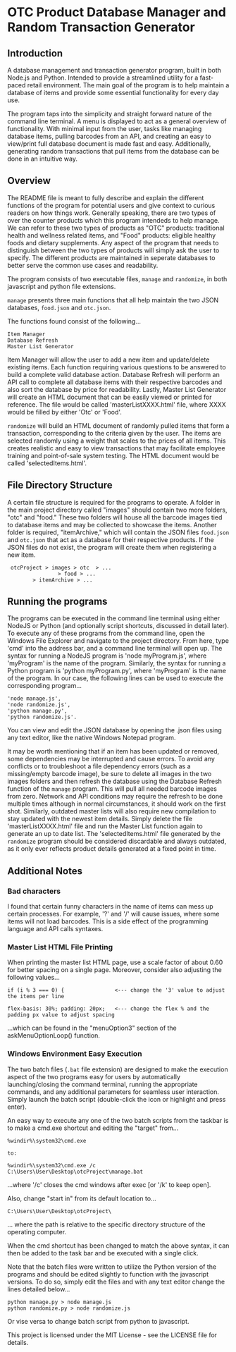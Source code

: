 # OTC Product Database Manager and Random Transaction Generator

## Introduction

A database management and transaction generator program, built in both Node.js and Python. Intended to provide a streamlined utility for a fast-paced retail environment. The main goal of the program is to help maintain a database of items and provide some essential functionality for every day use.

The program taps into the simplicity and straight forward nature of the command line terminal. A menu is displayed to act as a general overview of functionality. With minimal input from the user, tasks like managing database items, pulling barcodes from an API, and creating an easy to view/print full database document is made fast and easy. Additionally, generating random transactions that pull items from the database can be done in an intuitive way.

## Overview

The README file is meant to fully describe and explain the different functions of the program for potential users and give context to curious readers on how things work. Generally speaking, there are two types of over the counter products which this program intendeds to help manage. We can refer to these two types of products as "OTC" products: traditional health and wellness related items, and "Food" products: eligible healthy foods and dietary supplements. Any aspect of the program that needs to distinguish between the two types of products will simply ask the user to specify. The different products are maintained in seperate databases to better serve the common use cases and readability.

The program consists of two executable files, `manage` and `randomize`, in both javascript and python file extensions.

`manage` presents three main functions that all help maintain the two JSON databases, `food.json` and `otc.json`.

The functions found consist of the following...

	Item Manager
	Database Refresh
	Master List Generator

Item Manager will allow the user to add a new item and update/delete existing items. Each function requiring various questions to be answered to build a complete valid database action. Database Refresh will perform an API call to complete all database items with their respective barcodes and also sort the database by price for readability. Lastly, Master List Generator will create an HTML document that can be easily viewed or printed for reference. The file would be called 'masterListXXXX.html' file, where XXXX would be filled by either 'Otc' or 'Food'.

`randomize` will build an HTML document of randomly pulled items that form a transaction, corresponding to the criteria given by the user. The items are selected randomly using a weight that scales to the prices of all items. This creates realistic and easy to view transactions that may facilitate employee training and point-of-sale system testing. The HTML document would be called 'selectedItems.html'.

## File Directory Structure

A certain file structure is required for the programs to operate. A folder in the main project directory called "images" should contain two more folders, "otc" and "food." These two folders will house all the barcode images tied to database items and may be collected to showcase the items. Another folder is required, "itemArchive," which will contain the JSON files `food.json` and `otc.json` that act as a database for their respective products. If the JSON files do not exist, the program will create them when registering a new item.

	 otcProject	> images > otc  > ...
			  	   	> food > ...
		 	> itemArchive > ...

## Running the programs

The programs can be executed in the command line terminal using either NodeJS or Python (and optionally script shortcuts, discussed in detail later). To execute any of these programs from the command line, open the Windows File Explorer and navigate to the project directory. From here, type 'cmd' into the address bar, and a command line terminal will open up. The syntax for running a NodeJS program is 'node myProgram.js', where 'myProgram' is the name of the program. Similarly, the syntax for running a Python program is 'python myProgram.py', where 'myProgram' is the name of the program. In our case, the following lines can be used to execute the corresponding program...

	'node manage.js',
	'node randomize.js',
	'python manage.py',
	'python randomize.js'.

You can view and edit the JSON database by opening the .json files using any text editor, like the native Windows Notepad program.

It may be worth mentioning that if an item has been updated or removed, some dependencies may be interrupted and cause errors. To avoid any conflicts or to troubleshoot a file dependency errors (such as a missing/empty barcode image), be sure to delete all images in the two images folders and then refresh the database using the Database Refresh function of the `manage` program. This will pull all needed barcode images from zero. Network and API conditions may require the refresh to be done multiple times although in normal circumstances, it should work on the first shot. Similarly, outdated master lists will also require new compilation to stay updated with the newest item details. Simply delete the file 'masterListXXXX.html' file and run the Master List function again to generate an up to date list. The 'selectedItems.html' file generated by the `randomize` program should be considered discardable and always outdated, as it only ever reflects product details generated at a fixed point in time.

## Additional Notes

### Bad characters

I found that certain funny characters in the name of items can mess up certain processes. For example, '?' and '/' will cause issues, where some items will not load barcodes. This is a side effect of the programming language and API calls syntaxes.

### Master List HTML File Printing

When printing the master list HTML page, use a scale factor of about 0.60 for better spacing on a single page. Moreover, consider also adjusting the following values...

	if (i % 3 === 0) {                <--- change the '3' value to adjust the items per line

	flex-basis: 30%; padding: 20px;   <--- change the flex % and the padding px value to adjust spacing

...which can be found in the "menuOption3" section of the askMenuOptionLoop() function.

### Windows Environment Easy Execution

The two batch files (`.bat` file extension) are designed to make the execution aspect of the two programs easy for users by automatically launching/closing the command terminal, running the appropriate commands, and any additional parameters for seamless user interaction. Simply launch the batch script (double-click the icon or highlight and press enter).

An easy way to execute any one of the two batch scripts from the taskbar is to make a cmd.exe shortcut and editing the "target" from...

	%windir%\system32\cmd.exe

	to:

	%windir%\system32\cmd.exe /c C:\Users\User\Desktop\otcProject\manage.bat

...where '/c' closes the cmd windows after exec [or '/k' to keep open].

Also, change "start in" from
its default location to...

	C:\Users\User\Desktop\otcProject\

... where the path is relative to the specific directory structure of the operating computer.

When the cmd shortcut has been changed to match the above syntax,
it can then be added to the task bar and be executed with a single click.

Note that the batch files were written to utilize the Python version of the programs and should be edited slightly to function with the javascript versions. To do so, simply edit the files and with any text editor change the lines detailed below...

	python manage.py > node manage.js
	python randomize.py > node randomize.js

Or vise versa to change batch script from python to javascript.

This project is licensed under the MIT License - see the LICENSE file for details.
